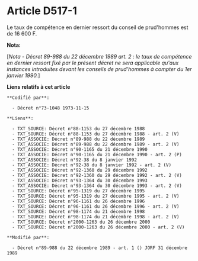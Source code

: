 # Article D517-1

Le taux de compétence en dernier ressort du conseil de prud'hommes est de 16 600 F.

**Nota:**

[*Nota - Décret 89-988 du 22 décembre 1989 art. 2 : le taux de compétence en dernier ressort fixé par le présent décret ne
sera applicable qu'aux instances introduites devant les conseils de prud'hommes à compter du 1er janvier 1990.*]

**Liens relatifs à cet article**

	**Codifié par**:

	  - Décret n°73-1048 1973-11-15

	**Liens**:

	  - TXT_SOURCE: Décret n°88-1153 du 27 décembre 1988
	  - TXT_SOURCE: Décret n°88-1153 du 27 décembre 1988 - art. 2 (V)
	  - TXT_ASSOCIE: Décret n°89-988 du 22 décembre 1989
	  - TXT_ASSOCIE: Décret n°89-988 du 22 décembre 1989 - art. 2 (V)
	  - TXT_ASSOCIE: Décret n°90-1165 du 21 décembre 1990
	  - TXT_ASSOCIE: Décret n°90-1165 du 21 décembre 1990 - art. 2 (P)
	  - TXT_ASSOCIE: Décret n°92-38 du 8 janvier 1992
	  - TXT_ASSOCIE: Décret n°92-38 du 8 janvier 1992 - art. 2 (V)
	  - TXT_ASSOCIE: Décret n°92-1360 du 29 décembre 1992
	  - TXT_ASSOCIE: Décret n°92-1360 du 29 décembre 1992 - art. 2 (V)
	  - TXT_ASSOCIE: Décret n°93-1364 du 30 décembre 1993
	  - TXT_ASSOCIE: Décret n°93-1364 du 30 décembre 1993 - art. 2 (V)
	  - TXT_SOURCE: Décret n°95-1319 du 27 décembre 1995
	  - TXT_SOURCE: Décret n°95-1319 du 27 décembre 1995 - art. 2 (V)
	  - TXT_SOURCE: Décret n°96-1161 du 26 décembre 1996
	  - TXT_SOURCE: Décret n°96-1161 du 26 décembre 1996 - art. 2 (V)
	  - TXT_SOURCE: Décret n°98-1174 du 21 décembre 1998
	  - TXT_SOURCE: Décret n°98-1174 du 21 décembre 1998 - art. 2 (V)
	  - TXT_SOURCE: Décret n°2000-1263 du 26 décembre 2000
	  - TXT_SOURCE: Décret n°2000-1263 du 26 décembre 2000 - art. 2 (V)

	**Modifié par**:

	  - Décret n°89-988 du 22 décembre 1989 - art. 1 () JORF 31 décembre 1989
